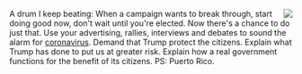 <img src="http://scripting.com/images/2019/12/24/drummer.png" border="0" align="right">A drum I keep beating:  When a campaign wants to break through, start doing good now, don't wait until you're elected. Now there's a chance to do just that. Use your advertising, rallies, interviews and debates to sound the alarm for <a href="https://www.who.int/health-topics/coronavirus">coronavirus</a>. Demand that Trump protect the citizens.  Explain what Trump has done to put us at greater risk.  Explain how a real government functions for the benefit of its citizens.  PS: Puerto Rico.
